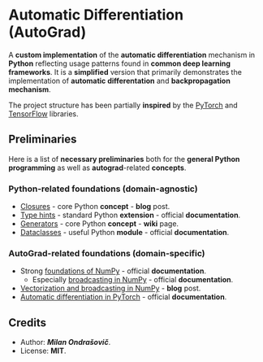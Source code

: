 # Automatic Differentiation (AutoGrad)

A **custom implementation** of the **automatic differentiation** mechanism in **Python** reflecting usage patterns found in **common deep learning frameworks**. It is a **simplified** version that primarily demonstrates the implementation of **automatic differentation** and **backpropagation mechanism**.

The project structure has been partially **inspired** by the [PyTorch](https://pytorch.org/) and [TensorFlow](https://www.tensorflow.org/) libraries.

## Preliminaries

Here is a list of **necessary preliminaries** both for the **general Python programming** as well as **autograd**-related **concepts**.

### Python-related foundations (domain-agnostic)

* [Closures](https://zetcode.com/python/python-closures/) - core Python **concept** - **blog** post.
* [Type hints](https://docs.python.org/3/library/typing.html) - standard Python **extension** - official **documentation**.
* [Generators](https://wiki.python.org/moin/Generators) - core Python **concept** - **wiki** page.
* [Dataclasses](https://docs.python.org/3/library/dataclasses.html) - useful Python **module** - official **documentation**.

### AutoGrad-related foundations (domain-specific)

* Strong [foundations of NumPy](https://numpy.org/doc/stable/user/basics.html) - official **documentation**.
  * Especially [broadcasting in NumPy](https://numpy.org/doc/stable/user/basics.broadcasting.html) - official **documentation**.
* [Vectorization and broadcasting in NumPy](https://blog.paperspace.com/numpy-optimization-vectorization-and-broadcasting/) - **blog** post.
* [Automatic differentiation in PyTorch](https://pytorch.org/tutorials/beginner/blitz/autograd_tutorial.html) - official **documentation**.

## Credits

* Author: ***Milan Ondrašovič***.
* License: **MIT**.